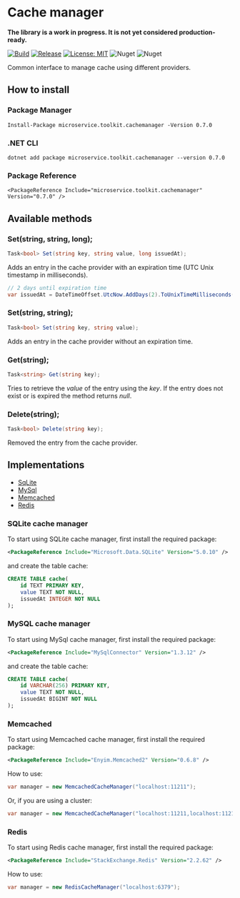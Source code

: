 ﻿# Cache manager

__The library is a work in progress. It is not yet considered production-ready.__

[![Build](https://github.com/MpStyle/microservicetoolkit/actions/workflows/build.yml/badge.svg)](https://github.com/MpStyle/microservicetoolkit/actions/workflows/build.yml)
[![Release](https://github.com/MpStyle/microservicetoolkit/actions/workflows/release.yml/badge.svg)](https://github.com/MpStyle/microservicetoolkit/actions/workflows/release.yml)
[![License: MIT](https://img.shields.io/badge/License-MIT-yellow.svg)](https://opensource.org/licenses/MIT)
![Nuget](https://img.shields.io/nuget/dt/microservice.toolkit.cachemanager)
![Nuget](https://img.shields.io/nuget/v/microservice.toolkit.cachemanager)

Common interface to manage cache using different providers.

## How to install

### Package Manager
```
Install-Package microservice.toolkit.cachemanager -Version 0.7.0
```

### .NET CLI
```
dotnet add package microservice.toolkit.cachemanager --version 0.7.0
```

### Package Reference
```
<PackageReference Include="microservice.toolkit.cachemanager" Version="0.7.0" />
```

## Available methods

### Set(string, string, long);
```C#
Task<bool> Set(string key, string value, long issuedAt);
```

Adds an entry in the cache provider with an expiration time (UTC Unix timestamp in milliseconds).
```C#
// 2 days until expiration time
var issuedAt = DateTimeOffset.UtcNow.AddDays(2).ToUnixTimeMilliseconds()
```

### Set(string, string);
```C#
Task<bool> Set(string key, string value);
```

Adds an entry in the cache provider without an expiration time.

### Get(string);
```C#
Task<string> Get(string key);
```

Tries to retrieve the _value_ of the entry using the _key_. If the entry does not exist or is expired the method returns _null_.

### Delete(string);
```C#
Task<bool> Delete(string key);
```

Removed the entry from the cache provider.

## Implementations
- [SqLite](#sqlite)
- [MySql](#mysql)
- [Memcached](#memcached)
- [Redis](#redis)

### SQLite cache manager

<a name="sqlite"></a>
To start using SQLite cache manager, first install the required package:
```xml
<PackageReference Include="Microsoft.Data.SQLite" Version="5.0.10" />
```

and create the table cache:

```sql
CREATE TABLE cache(
    id TEXT PRIMARY KEY,
    value TEXT NOT NULL,
    issuedAt INTEGER NOT NULL
);
```

### MySQL cache manager

<a name="mysql"></a>
To start using MySql cache manager, first install the required package:
```xml
<PackageReference Include="MySqlConnector" Version="1.3.12" />
```

and create the table cache:

```sql
CREATE TABLE cache(
    id VARCHAR(256) PRIMARY KEY,
    value TEXT NOT NULL,
    issuedAt BIGINT NOT NULL
);
```

### Memcached

<a name="memcached"></a>
To start using Memcached cache manager, first install the required package:
```xml
<PackageReference Include="Enyim.Memcached2" Version="0.6.8" />
```

How to use:
```C#
var manager = new MemcachedCacheManager("localhost:11211");
```
Or, if you are using a cluster:
```C#
var manager = new MemcachedCacheManager("localhost:11211,localhost:11212");
```

### Redis

<a name="redis"></a>
To start using Redis cache manager, first install the required package:
```xml
<PackageReference Include="StackExchange.Redis" Version="2.2.62" />
```

How to use:

```C#
var manager = new RedisCacheManager("localhost:6379");
```